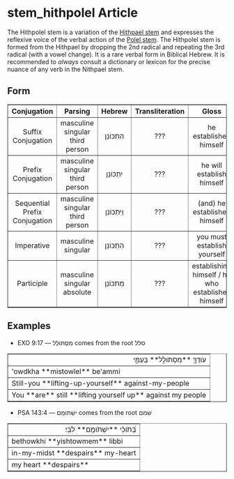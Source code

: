 # stem_hithpolel Article
The Hithpolel stem is a variation of the [Hithpael stem](https://git.door43.org/Door43/en-uhg/src/master/content/stem_hithpael/02.md) and expresses the reflexive voice of the verbal action of the [Polel stem](https://git.door43.org/Door43/en-uhg/src/master/content/stem_polel/02.md).  The Hithpolel stem is formed from the Hithpael by dropping the 2nd radical and repeating the 3rd radical (with a vowel change).  It is a rare verbal form in Biblical Hebrew.  It is recommended to *always* consult a dictionary or lexicon for the precise nuance of any verb in the Nithpael stem. 

## Form

<table border="1" class="docutils">
<tr class="row-odd" align="center"><th>Conjugation</th><th>Parsing</th><th>Hebrew</th><th>Transliteration</th><th>Gloss</th>
</tr>
<tr class="row-even" align="center"><td>Suffix Conjugation</td><td>masculine singular third person</td><td>הִתְכּוֹנֵן</td><td>???</td><td>he established himself</td>
</tr>
<tr class="row-odd" align="center"><td>Prefix Conjugation</td><td>masculine singular third person</td><td>יִתְכּוֹנֵן</td><td>???</td><td>he will establish himself</td>
</tr>
<tr class="row-even" align="center"><td>Sequential Prefix Conjugation</td><td>masculine singular third person</td><td>וַיִּתְכּוֹנֵן</td><td>???</td><td>(and) he established himself</td>
</tr>
<tr class="row-odd" align="center"><td>Imperative</td><td>masculine singular</td><td>הִתְכּוֹנֵן</td><td>???</td><td>you must establish yourself</td>
</tr>
<tr class="row-even" align="center"><td>Participle</td><td>masculine singular absolute</td><td>מִתכּוֹנֵן</td><td>???</td><td>establishing himself / he who establishes himself</td>
</tr>
</tbody>
</table>

## Examples

* EXO 9:17 –– מִסְתּוֹלֵל comes from the root סלל
<table border="1" class="docutils">
<colgroup>
<col width="100%" />
</colgroup>
<tbody valign="top">
<tr class="row-odd" align="right"><td>עֹודְךָ֖ **מִסְתֹּולֵ֣ל** בְּעַמִּ֑י</td>
</tr>
<tr class="row-even"><td>'owdkha **mistowlel** be'ammi</td>
</tr>
<tr class="row-odd"><td>Still-you **lifting-up-yourself** against-my-people</td>
</tr>
<tr class="row-even"><td>You **are** still **lifting yourself up** against my people</td>
</tr>
</tbody>
</table>

* PSA 143:4 –– יִשְׁתּוֹמֵם comes from the root שׁמם
<table border="1" class="docutils">
<colgroup>
<col width="100%" />
</colgroup>
<tbody valign="top">
<tr class="row-odd" align="right"><td>בְּ֝תֹוכִ֗י **יִשְׁתֹּומֵ֥ם** לִבִּֽי׃</td>
</tr>
<tr class="row-even"><td>bethowkhi **yishtowmem** libbi</td>
</tr>
<tr class="row-odd"><td>in-my-midst **despairs** my-heart</td>
</tr>
<tr class="row-even"><td>my heart **despairs**</td>
</tr>
</tbody>
</table>